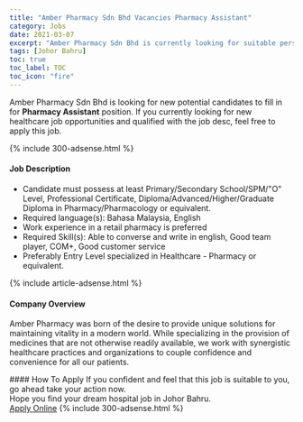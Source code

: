 ```yaml
---
title: "Amber Pharmacy Sdn Bhd Vacancies Pharmacy Assistant" 
category: Jobs 
date: 2021-03-07 
excerpt: "Amber Pharmacy Sdn Bhd is currently looking for suitable person to fill in the Pharmacy Assistant which positioned at Johor Bahru" 
tags: [Johor Bahru] 
toc: true 
toc_label: TOC 
toc_icon: "fire" 
--- 
```


<p>Amber Pharmacy Sdn Bhd is looking for new potential candidates to fill in for <b>Pharmacy Assistant</b> position. If you currently looking for new healthcare job opportunities and qualified with the job desc, feel free to apply this job.
</p>{% include 300-adsense.html %} 
<div><div><h4>Job Description</h4></div><div><div><span><div><ul><li>Candidate must possess at least Primary/Secondary School/SPM/"O" Level, Professional Certificate, Diploma/Advanced/Higher/Graduate Diploma in Pharmacy/Pharmacology or equivalent.</li><li>Required language(s):&#160;Bahasa Malaysia, English</li><li>Work experience in a retail pharmacy is preferred</li><li>Required Skill(s): Able to converse and write in english, Good team player, COM+, Good customer service</li><li>Preferably Entry Level specialized in Healthcare - Pharmacy or equivalent.</li></ul></div></span></div></div></div> 
{% include article-adsense.html %} 
<div><div><h4>Company Overview</h4></div><div><div><span><div><p>Amber Pharmacy was born of the desire to provide unique solutions for maintaining vitality in a modern world. While specializing in the provision of medicines that are not otherwise readily available, we work with synergistic healthcare practices and organizations to couple confidence and convenience for all our patients.</p></div></span></div></div></div> 
#### How To Apply 
If you confident and feel that this job is suitable to you, go ahead take your action now. <br/> 
Hope you find your dream hospital job in Johor Bahru. <br/> 
<a href="https://www.jobstreet.com.my/en/job/pharmacy-assistant-4499396?jobId=jobstreet-my-job-4499396" class="btn btn--warning" target="_blank" rel="nofollow noopenner">Apply Online</a> 
{% include 300-adsense.html %} 